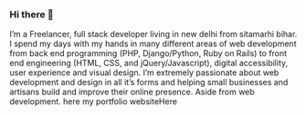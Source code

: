 ### Hi there 👋

<!--
**tipuboyy123/tipuboyy123** is a ✨ _special_ ✨ repository because its `README.md` (this file) appears on your GitHub profile.

Here are some ideas to get you started:

- 🔭 I’m currently working on ...
- 🌱 I’m currently learning ...
- 👯 I’m looking to collaborate on ...
- 🤔 I’m looking for help with ...
- 💬 Ask me about ...
- 📫 How to reach me: ...
- 😄 Pronouns: ...
- ⚡ Fun fact: ...
-->
I’m a Freelancer, full stack developer living in new delhi from sitamarhi bihar. I spend my days with my hands in many different areas of web development from back end programming (PHP, Django/Python, Ruby on Rails) to front end engineering (HTML, CSS, and jQuery/Javascript), digital accessibility, user experience and visual design. I’m extremely passionate about web development and design in all it’s forms and helping small businesses and artisans build and improve their online presence. Aside from web development. here my portfolio websiteHere
